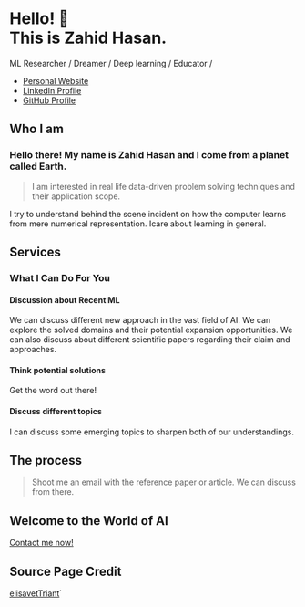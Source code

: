# Hello! :wave: <br>This is Zahid Hasan.    
ML Researcher / Dreamer / Deep learning / Educator /

* [Personal Website](https://mxahan.github.io/ "Personal Website")
* [LinkedIn Profile](https://www.linkedin.com/in/zahid-hasan-10184b156/ "LinkedIn Profile")
* [GitHub Profile](https://github.com/mxahan "GitHub Profile")

## Who I am

### Hello there! My name is Zahid Hasan and I come from a planet called Earth.

> I am interested in real life data-driven problem solving techniques and their application scope.

I try to understand behind the scene incident on how the computer learns from mere numerical representation. Icare about learning in general.

## Services

### What I Can Do For You

#### **Discussion about Recent ML**

We can discuss different new approach in the vast field of AI. We can explore the solved domains and their potential expansion opportunities. We can also discuss about different scientific papers regarding their claim and approaches. 

#### **Think potential solutions**

Get the word out there!

#### **Discuss different topics**

I can discuss some emerging topics to sharpen both of our understandings. 

## The process

> Shoot me an email with the reference paper or article. We can discuss from there.


## Welcome to the World of AI

[Contact me now!](https://mxahan.github.io/about/)

## Source Page Credit

[elisavetTriant](https://github.com/elisavetTriant)`
